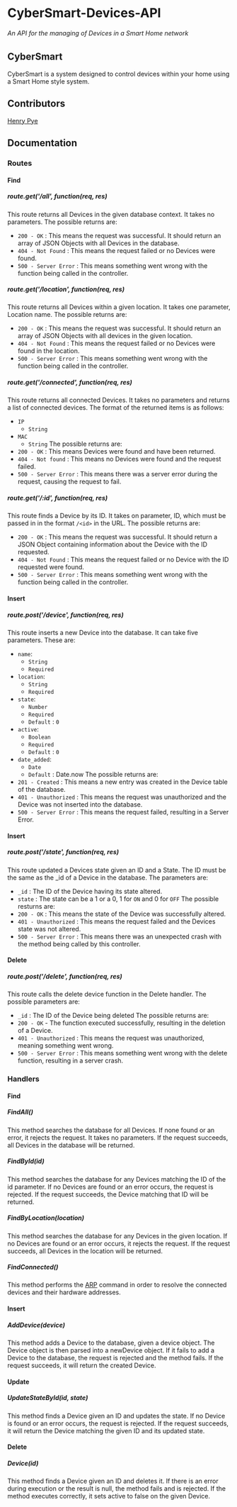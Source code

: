 # CyberSmart-Devices-API
###### An API for the managing of Devices in a Smart Home network

## CyberSmart
CyberSmart is a system designed to control devices within your home using a Smart Home style system.

## Contributors
[Henry Pye](https://www.github.com/Signal-Fire)

## Documentation
### Routes
#### Find
##### route.get('/all', function(req, res)
This route returns all Devices in the given database context. It takes no parameters. 
The possible returns are:
* `200 - OK` : This means the request was successful. It should return an array of JSON Objects with all Devices in the database. 
* `404 - Not Found` : This means the request failed or no Devices were found.
* `500 - Server Error` : This means something went wrong with the function being called in the controller.

##### route.get('/location', function(req, res)
This route returns all Devices within a given location. It takes one parameter, Location name. 
The possible returns are:
* `200 - OK` : This means the request was successful. It should return an array of JSON Objects with all devices in the given location.
* `404 - Not Found` : This means the request failed or no Devices were found in the location.
* `500 - Server Error` : This means something went wrong with the function being called in the controller.

##### route.get('/connected', function(req, res) 
This route returns all connected Devices. It takes no parameters and returns a list of connected devices.
The format of the returned items is as follows:
* `IP`
    - `String`
* `MAC`
    - `String`
The possible returns are:
* `200 - OK` : This means Devices were found and have been returned.
* `404 - Not found` : This means no Devices were found and the request failed.
* `500 - Server Error` : This means there was a server error during the request, causing the request to fail.

##### route.get('/:id', function(req, res) 
This route finds a Device by its ID. It takes on parameter, ID, which must be passed in in the format `/<id>` in the URL.
The possible returns are:
* `200 - OK` : This means the request was successful. It should return a JSON Object containing information about the Device with the ID requested.
* `404 - Not Found` : This means the request failed or no Device with the ID requested were found.
* `500 - Server Error` : This means something went wrong with the function being called in the controller.

#### Insert
##### route.post('/device', function(req, res) 
This route inserts a new Device into the database. It can take five parameters. These are:
* `name`:
    - `String`
    - `Required`
* `location`:
    - `String`
    - `Required`
* `state`:
    - `Number`
    - `Required`
    - `Default` : `0`
* `active`:
    - `Boolean`
    - `Required`
    - `Default` : `0`
* `date_added`:
    - `Date`
    - `Default` : Date.now
The possible returns are:
* `201 - Created` : This means a new entry was created in the Device table of the database.
* `401 - Unauthorized` : This means the request was unauthorized and the Device was not inserted into the database.
* `500 - Server Error` : This means the request failed, resulting in a Server Error.

#### Insert
##### route.post('/state', function(req, res) 
This route updated a Devices state given an ID and a State. The ID must be the same as the _id of a Device in the database.
The parameters are:
* `_id` : The ID of the Device having its state altered.
* `state` : The state can be a 1 or a 0, 1 for `ON` and 0 for `OFF`
The possible resturns are:
* `200 - OK` : This means the state of the Device was successfully altered.
* `401 - Unauthorized` : This means the request failed and the Devices state was not altered.
* `500 - Server Error` : This means there was an unexpected crash with the method being called by this controller.

#### Delete
##### route.post('/delete', function(req, res) 
This route calls the delete device function in the Delete handler. The possible parameters are:
* `_id` : The ID of the Device being deleted
The possible returns are:
* `200 - OK` - The function executed successfully, resulting in the deletion of a Device.
* `401 - Unauthorized` : This means the request was unauthorized, meaning something went wrong.
* `500 - Server Error` : This means something went wrong with the delete function, resulting in a server crash.

### Handlers
#### Find
##### FindAll()
This method searches the database for all Devices. If none found or an error, it rejects the request.
It takes no parameters.
If the request succeeds, all Devices in the database will be returned.

##### FindById(id)
This method searches the database for any Devices matching the ID of the id parameter.
If no Devices are found or an error occurs, the request is rejected.
If the request succeeds, the Device matching that ID will be returned.

##### FindByLocation(location)
This method searches the database for any Devices in the given location. If no Devices are found or an error occurs, it rejects the request.
If the request succeeds, all Devices in the location will be returned.

##### FindConnected()
This method performs the [ARP](https://www.tutorialspoint.com/unix_commands/arp.htm) command in order to resolve the connected devices and their hardware addresses.

#### Insert
##### AddDevice(device)
This method adds a Device to the database, given a device object. The Device object is then parsed into a newDevice object.
If it fails to add a Device to the database, the request is rejected and the method fails.
If the request succeeds, it will return the created Device.

#### Update
##### UpdateStateById(id, state)
This method finds a Device given an ID and updates the state. If no Device is found or an error occurs, the request is rejected.
If the request succeeds, it will return the Device matching the given ID and its updated state.

#### Delete
##### Device(id)
This method finds a Device given an ID and deletes it. If there is an error during execution or the result is null, the method fails and is rejected.
If the method executes correctly, it sets active to false on the given Device.
